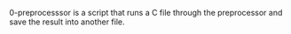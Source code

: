 0-preprocesssor is a script that runs a C file through the preprocessor and save the result into another file.
